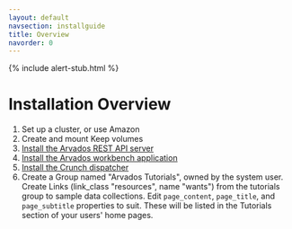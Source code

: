 ```yaml
---
layout: default
navsection: installguide
title: Overview
navorder: 0
---
```


{% include alert-stub.html %}

# Installation Overview

1. Set up a cluster, or use Amazon
1. Create and mount Keep volumes
1. [Install the Arvados REST API server](install-api-server.html)
1. [Install the Arvados workbench application](install-workbench-app.html)
1. [Install the Crunch dispatcher](install-crunch-dispatch.html)
1. Create a Group named "Arvados Tutorials", owned by the system user. Create Links (link_class "resources", name "wants") from the tutorials group to sample data collections. Edit <code>page_content</code>, <code>page_title</code>, and <code>page_subtitle</code> properties to suit. These will be listed in the Tutorials section of your users' home pages.
